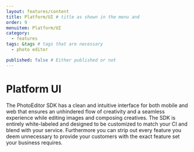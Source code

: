 ```yaml
---
layout: features/content
title: Platform/UI # title as shown in the menu and 
order: 9
menuitem: Platform/UI
category: 
  - features
tags: &tags # tags that are necessary
  - photo editor 

published: false # Either published or not 
---
```


# Platform UI

The PhotoEditor SDK has a clean and intuitive interface for both mobile and web that ensures an unhindered flow of creativity and a seamless experience while editing images and composing creatives. The SDK is entirely white-labeled and designed to be customized to match your CI and blend with your service. Furthermore you can strip out every feature you deem unnecessary to provide your customers with the exact feature set your business requires.  